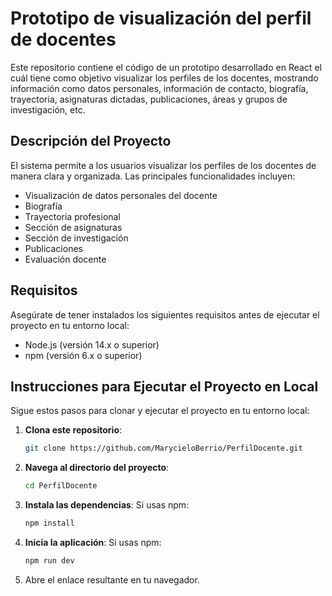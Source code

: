 # Prototipo de visualización del perfil de docentes

Este repositorio contiene el código de un prototipo desarrollado en React el cuál tiene como objetivo visualizar 
los perfiles de los docentes, mostrando información como datos personales, información de contacto, biografía, 
trayectoria, asignaturas dictadas, publicaciones, áreas y grupos de investigación, etc.

## Descripción del Proyecto

El sistema permite a los usuarios visualizar los perfiles de los docentes de manera clara y organizada. Las principales funcionalidades incluyen:

- Visualización de datos personales del docente
- Biografía
- Trayectoria profesional
- Sección de asignaturas
- Sección de investigación
- Publicaciones
- Evaluación docente

## Requisitos

Asegúrate de tener instalados los siguientes requisitos antes de ejecutar el proyecto en tu entorno local:

- Node.js (versión 14.x o superior)
- npm (versión 6.x o superior)

## Instrucciones para Ejecutar el Proyecto en Local

Sigue estos pasos para clonar y ejecutar el proyecto en tu entorno local:

1. **Clona este repositorio**:
    ```bash
    git clone https://github.com/MarycieloBerrio/PerfilDocente.git
    ```

2. **Navega al directorio del proyecto**:
    ```bash
    cd PerfilDocente
    ```

3. **Instala las dependencias**:
    Si usas npm:
    ```bash
    npm install
    ```

4. **Inicia la aplicación**:
    Si usas npm:
    ```bash
    npm run dev
    ```

5. Abre el enlace resultante en tu navegador.

